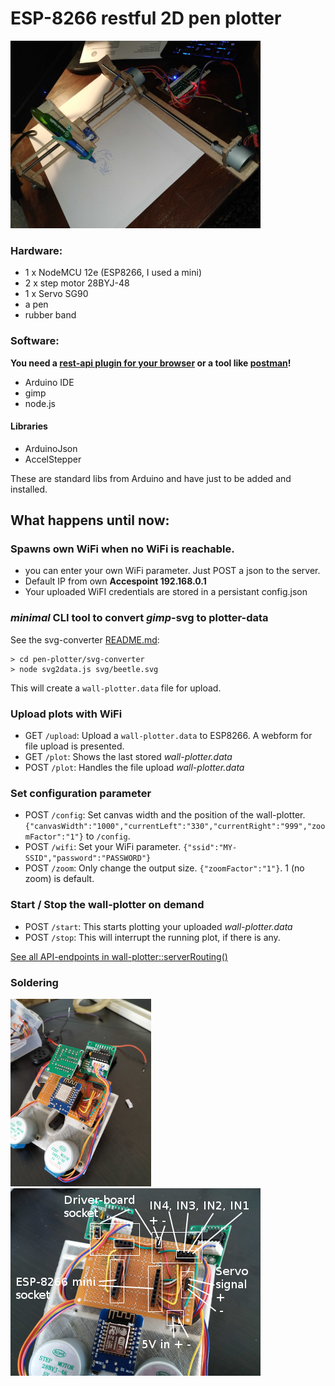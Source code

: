 # ESP-8266 restful 2D pen plotter
![pen-plotter prototype](assets/prototype-2d-penplotter.png "Board")


### Hardware:
- 1 x NodeMCU 12e (ESP8266, I used a mini)
- 2 x step motor 28BYJ-48
- 1 x Servo SG90
- a pen
- rubber band

### Software:
**You need a [rest-api plugin for your browser](https://github.com/RESTEDClient/RESTED) or a tool like [postman](https://www.getpostman.com/)!**
- Arduino IDE
- gimp
- node.js

#### Libraries
- ArduinoJson
- AccelStepper

These are standard libs from Arduino and have just to be added and installed. 

## What happens until now:

### Spawns own WiFi when no WiFi is reachable. 
 - you can enter your own WiFi parameter. Just POST a json  to the server.
 - Default IP from own **Accespoint 192.168.0.1**
 - Your uploaded WiFI credentials are stored in a persistant config.json

### *minimal* CLI tool to convert *gimp*-svg to plotter-data 
See the svg-converter [README.md](svg-converter/README.md):

```
> cd pen-plotter/svg-converter 
> node svg2data.js svg/beetle.svg
```

This will create a `wall-plotter.data` file for upload.


### Upload plots with WiFi 
 - GET `/upload`: Upload a `wall-plotter.data` to ESP8266. A webform for file upload is presented.
 - GET `/plot`: Shows the last stored *wall-plotter.data*
 - POST `/plot`: Handles the file upload *wall-plotter.data*
 
### Set configuration parameter
- POST `/config`: Set canvas width and the position of the wall-plotter. ```{"canvasWidth":"1000","currentLeft":"330","currentRight":"999","zoomFactor":"1"}``` to `/config`.
- POST `/wifi`: Set your WiFi parameter. ``` {"ssid":"MY-SSID","password":"PASSWORD"} ```
- POST `/zoom`: Only change the output size. ``` {"zoomFactor":"1"} ```. 1 (no zoom) is default. 

### Start / Stop the wall-plotter on demand
- POST `/start`: This starts plotting your uploaded *wall-plotter.data*
- POST `/stop`: This will interrupt the running plot, if there is any.


[See all API-endpoints in wall-plotter::serverRouting()](https://github.com/ivosdc/wall-plotter/blob/ec4a6ae48933ddb8831ab3e29a7f0a8e4150781f/server_control.ino#L174)



### Soldering
![wall-plotter board](assets/wall-plotter-board.png "Board")
![wall-plotter labeled](assets/wall-plotter-board-label.png "Sockets for ESP-8266 and stepper-driver.")
